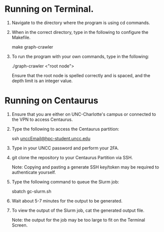 # Running on Terminal.
1. Navigate to the directory where the program is using cd commands.

2. When in the correct directory, type in the following to configure the Makefile.

      make graph-crawler

3. To run the program with your own commands, type in the following:

      ./graph-crawler <"root node"> <depth limit>

      Ensure that the root node is spelled correctly and is spaced, and the depth limit is an integer value.



# Running on Centaurus
1. Ensure that you are either on UNC-Charlotte's campus or connected to the VPN to access Centaurus.

2. Type the following to access the Centaurus partition:

     ssh unccEmail@hpc-student.uncc.edu

3. Type in your UNCC password and perform your 2FA.

4. git clone the repository to your Centaurus Partition via SSH.

     Note: Copying and pasting a generate SSH key/token may be required to authenticate yourself.

5. Type the following command to queue the Slurm job:

      sbatch gc-slurm.sh

6. Wait about 5-7 minutes for the output to be generated.

7. To view the output of the Slurm job, cat the generated output file.

      Note: the output for the job may be too large to fit on the Terminal Screen.
